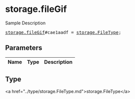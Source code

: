 # storage.fileGif

Sample Description

<pre>
<a href="../constructor/storage.fileGif.md">storage.fileGif</a>#cae1aadf = <a href="../type/storage.FileType.md">storage.FileType</a>;
</pre>

## Parameters

| Name | Type | Description |
|------|:----:|-------------|

## Type

&lt;a href=&#34;../type/storage.FileType.md&#34;&gt;storage.FileType&lt;/a&gt;
